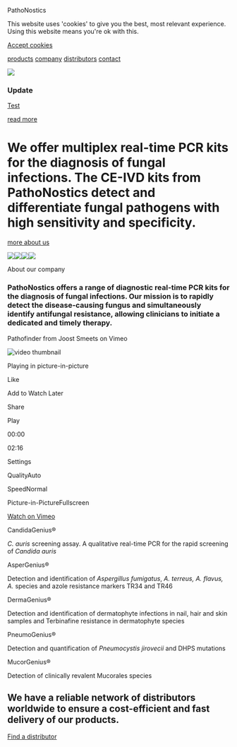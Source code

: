 PathoNostics

This website uses 'cookies' to give you the best, most relevant experience. Using this website means you're ok with this.

[Accept cookies](https://www.pathonostics.com/#)

[products](https://www.pathonostics.com/products) [company](https://www.pathonostics.com/company) [distributors](https://www.pathonostics.com/distributors) [contact](https://www.pathonostics.com/contact)

[![](https://cdn.prod.website-files.com/5c765cda245b5107b7c52aaa/5c88fd5891a98e49aa010c16_Close.svg)](https://www.pathonostics.com/#)

### Update

[Test](https://www.pathonostics.com/news/european-congress-of-clinical-microbiology-and-infectious-diseases-eccmid-3)

[read more](https://www.pathonostics.com/news/european-congress-of-clinical-microbiology-and-infectious-diseases-eccmid-3)

# We offer multiplex real-time PCR kits for the diagnosis of fungal infections. The CE-IVD kits from PathoNostics detect and differentiate fungal pathogens with high sensitivity and specificity.

[more about us](https://www.pathonostics.com/company)

![](https://cdn.prod.website-files.com/5c765cda245b5107b7c52aaa/5c8b85da4466ba71b52b7ff1_Dots%201.svg)![](https://cdn.prod.website-files.com/5c765cda245b5107b7c52aaa/5c8b85da4466ba92dc2b7ff0_Dots%202.svg)![](https://cdn.prod.website-files.com/5c765cda245b5107b7c52aaa/5c8b85dae9c13e1b79e03ed8_Dots%203.svg)![](https://cdn.prod.website-files.com/5c765cda245b5107b7c52aaa/5c8bad38f539ee27f577b67f_Patroon.png)

About our company

### PathoNostics offers a range of diagnostic real-time PCR kits for the diagnosis of fungal infections. Our mission is to rapidly detect the disease-causing fungus and simultaneously identify antifungal resistance, allowing clinicians to initiate a dedicated and timely therapy.

Pathofinder from Joost Smeets on Vimeo

![video thumbnail](https://i.vimeocdn.com/video/1944577459-f899540e76ccc54419af7bc9f4fecdf19348d0beb1e6d6f541de12a0cd17dfab-d?mw=80&q=85)

Playing in picture-in-picture

Like

Add to Watch Later

Share

Play

00:00

02:16

Settings

QualityAuto

SpeedNormal

Picture-in-PictureFullscreen

[Watch on Vimeo](https://vimeo.com/1025095192)

CandidaGenius®

_C. auris_ screening assay. A qualitative real-time PCR for the rapid screening of _Candida auris_

AsperGenius®

Detection and identification of _Aspergillus fumigatus_, _A. terreus, A. flavus, A._ species and azole resistance markers TR34 and TR46

DermaGenius®

Detection and identification of dermatophyte infections in nail, hair and skin samples and Terbinafine resistance in dermatophyte species

PneumoGenius®

Detection and quantification of _Pneumocystis jirovecii_ and DHPS mutations

MucorGenius®

Detection of clinically revalent Mucorales species

## We have a reliable network of distributors worldwide to ensure a cost-efficient and fast delivery of our products.

[Find a distributor](https://www.pathonostics.com/distributors)